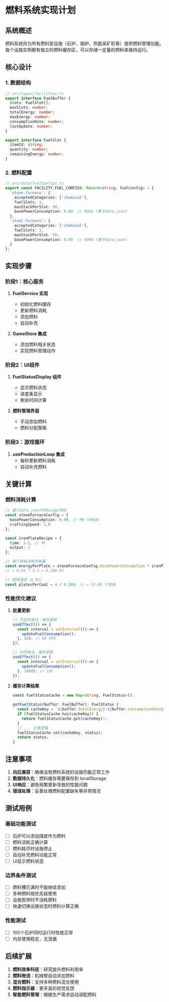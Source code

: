 # 燃料系统实现计划

## 系统概述

燃料系统将为所有燃料型设施（石炉、钢炉、热能采矿机等）提供燃料管理功能。每个设施实例都有独立的燃料缓存区，可以存储一定量的燃料来维持运行。

## 核心设计

### 1. 数据结构

```typescript
// src/types/facilities.ts
export interface FuelBuffer {
  slots: FuelSlot[];
  maxSlots: number;
  totalEnergy: number;
  maxEnergy: number;
  consumptionRate: number;
  lastUpdate: number;
}

export interface FuelSlot {
  itemId: string;
  quantity: number;
  remainingEnergy: number;
}
```

### 2. 燃料配置

```typescript
// src/data/fuelConfigs.ts
export const FACILITY_FUEL_CONFIGS: Record<string, FuelConfig> = {
  'stone-furnace': {
    acceptedCategories: ['chemical'],
    fuelSlots: 1,
    maxStackPerSlot: 50,
    basePowerConsumption: 0.09  // 90kW (基于data.json)
  },
  'steel-furnace': {
    acceptedCategories: ['chemical'],
    fuelSlots: 1,
    maxStackPerSlot: 50,
    basePowerConsumption: 0.09  // 90kW (基于data.json)
  }
};
```

## 实现步骤

### 阶段1：核心服务

1. **FuelService 实现**
   - 初始化燃料缓存
   - 更新燃料消耗
   - 添加燃料
   - 自动补充

2. **GameStore 集成**
   - 添加燃料相关状态
   - 实现燃料管理动作

### 阶段2：UI组件

1. **FuelStatusDisplay 组件**
   - 显示燃料状态
   - 进度条显示
   - 剩余时间计算

2. **燃料管理界面**
   - 手动添加燃料
   - 燃料分配策略

### 阶段3：游戏循环

1. **useProductionLoop 集成**
   - 每秒更新燃料消耗
   - 自动补充燃料

## 关键计算

### 燃料消耗计算

```typescript
// 基于data.json中的usage字段
const stoneFurnaceConfig = {
  basePowerConsumption: 0.09, // MW (90kW)
  craftingSpeed: 1.0
};

const ironPlateRecipe = {
  time: 3.2, // 秒
  output: 1
};

// 每个铁板消耗的能量
const energyPerPlate = stoneFurnaceConfig.basePowerConsumption * ironPlateRecipe.time;
// = 0.09 * 3.2 = 0.288 MJ

// 使用煤炭（4 MJ）
const platesPerCoal = 4 / 0.288; // ≈ 13.89 个铁板
```

### 性能优化建议

1. **批量更新**
   ```typescript
   // 不好的做法：每帧更新
   useEffect(() => {
     const interval = setInterval(() => {
       updateFuelConsumption();
     }, 16); // 60 FPS
   });
   
   // 好的做法：每秒更新
   useEffect(() => {
     const interval = setInterval(() => {
       updateFuelConsumption();
     }, 1000); // 1秒
   });
   ```

2. **缓存计算结果**
   ```typescript
   const fuelStatusCache = new Map<string, FuelStatus>();
   
   getFuelStatus(buffer: FuelBuffer): FuelStatus {
     const cacheKey = `${buffer.totalEnergy}-${buffer.consumptionRate}`;
     if (fuelStatusCache.has(cacheKey)) {
       return fuelStatusCache.get(cacheKey)!;
     }
     // ... 计算逻辑
     fuelStatusCache.set(cacheKey, status);
     return status;
   }
   ```

## 注意事项

1. **向后兼容**：确保没有燃料系统的设施仍能正常工作
2. **数据持久化**：燃料缓存需要保存到 localStorage
3. **UI响应**：避免频繁更新导致的性能问题
4. **错误处理**：妥善处理燃料配置缺失等异常情况

## 测试用例

### 基础功能测试
- [ ] 石炉可以添加煤炭作为燃料
- [ ] 燃料消耗正确计算
- [ ] 燃料耗尽时设施停止
- [ ] 自动补充燃料功能正常
- [ ] UI显示燃料状态

### 边界条件测试
- [ ] 燃料槽已满时不能继续添加
- [ ] 多种燃料按优先级使用
- [ ] 设施暂停时不消耗燃料
- [ ] 快速切换设施状态时燃料计算正确

### 性能测试
- [ ] 100个石炉同时运行时性能正常
- [ ] 内存使用稳定，无泄漏

## 后续扩展

1. **燃料效率科技**：研究提升燃料利用率
2. **燃料物流**：机械臂自动添加燃料
3. **混合燃料**：支持多种燃料混合使用
4. **燃料指示器**：更丰富的视觉反馈
5. **智能燃料管理**：根据生产需求自动调配燃料